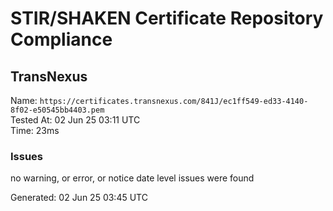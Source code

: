 # STIR/SHAKEN Certificate Repository Compliance

## TransNexus

Name: `https://certificates.transnexus.com/841J/ec1ff549-ed33-4140-8f02-e50545bb4403.pem`\
Tested At: 02 Jun 25 03:11 UTC\
Time: 23ms

### Issues

no warning, or error, or notice date level issues were found

Generated: 02 Jun 25 03:45 UTC
